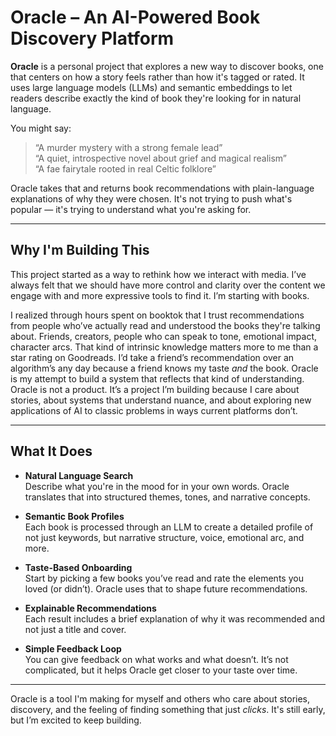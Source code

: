 # Oracle – An AI-Powered Book Discovery Platform

**Oracle** is a personal project that explores a new way to discover books, one that centers on how a story feels rather than how it's tagged or rated. It uses large language models (LLMs) and semantic embeddings to let readers describe exactly the kind of book they're looking for in natural language.

You might say:
> “A murder mystery with a strong female lead”  
> “A quiet, introspective novel about grief and magical realism”  
> “A fae fairytale rooted in real Celtic folklore”

Oracle takes that and returns book recommendations with plain-language explanations of why they were chosen. It's not trying to push what's popular — it's trying to understand what you're asking for.

---

## Why I'm Building This

This project started as a way to rethink how we interact with media. I’ve always felt that we should have more control and clarity over the content we engage with and more expressive tools to find it. I’m starting with books.

I realized through hours spent on booktok that I trust recommendations from people who’ve actually read and understood the books they're talking about. Friends, creators, people who can speak to tone, emotional impact, character arcs. That kind of intrinsic knowledge matters more to me than a star rating on Goodreads. I’d take a friend’s recommendation over an algorithm’s any day because a friend knows my taste *and* the book. Oracle is my attempt to build a system that reflects that kind of understanding. Oracle is not a product. It’s a project I’m building because I care about stories, about systems that understand nuance, and about exploring new applications of AI to classic problems in ways current platforms don’t.

---

## What It Does

- **Natural Language Search**  
  Describe what you're in the mood for in your own words. Oracle translates that into structured themes, tones, and narrative concepts.

- **Semantic Book Profiles**  
  Each book is processed through an LLM to create a detailed profile of not just keywords, but narrative structure, voice, emotional arc, and more.

- **Taste-Based Onboarding**  
  Start by picking a few books you’ve read and rate the elements you loved (or didn’t). Oracle uses that to shape future recommendations.

- **Explainable Recommendations**  
  Each result includes a brief explanation of why it was recommended and not just a title and cover.

- **Simple Feedback Loop**  
  You can give feedback on what works and what doesn’t. It’s not complicated, but it helps Oracle get closer to your taste over time.

---
Oracle is a tool I'm making for myself and others who care about stories, discovery, and the feeling of finding something that just *clicks*. It's still early, but I’m excited to keep building.
